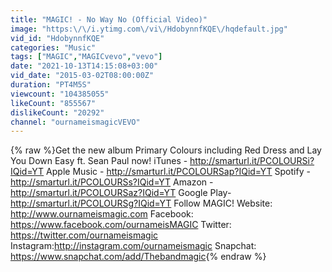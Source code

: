 ```yaml
---
title: "MAGIC! - No Way No (Official Video)"
image: "https:\/\/i.ytimg.com\/vi\/HdobynnfKQE\/hqdefault.jpg"
vid_id: "HdobynnfKQE"
categories: "Music"
tags: ["MAGIC","MAGICvevo","vevo"]
date: "2021-10-13T14:15:08+03:00"
vid_date: "2015-03-02T08:00:00Z"
duration: "PT4M5S"
viewcount: "104385055"
likeCount: "855567"
dislikeCount: "20292"
channel: "ournameismagicVEVO"
---
```

{% raw %}Get the new album Primary Colours including Red Dress and Lay You Down Easy ft. Sean Paul now!  iTunes - <a rel="nofollow" target="blank" href="http://smarturl.it/PCOLOURSi?IQid=YT">http://smarturl.it/PCOLOURSi?IQid=YT</a> Apple Music - <a rel="nofollow" target="blank" href="http://smarturl.it/PCOLOURSap?IQid=YT">http://smarturl.it/PCOLOURSap?IQid=YT</a> Spotify - <a rel="nofollow" target="blank" href="http://smarturl.it/PCOLOURSs?IQid=YT">http://smarturl.it/PCOLOURSs?IQid=YT</a> Amazon - <a rel="nofollow" target="blank" href="http://smarturl.it/PCOLOURSaz?IQid=YT">http://smarturl.it/PCOLOURSaz?IQid=YT</a> Google Play- <a rel="nofollow" target="blank" href="http://smarturl.it/PCOLOURSg?IQid=YT">http://smarturl.it/PCOLOURSg?IQid=YT</a>   Follow MAGIC! Website: <a rel="nofollow" target="blank" href="http://www.ournameismagic.com">http://www.ournameismagic.com</a>  Facebook: <a rel="nofollow" target="blank" href="https://www.facebook.com/ournameisMAGIC">https://www.facebook.com/ournameisMAGIC</a> Twitter: <a rel="nofollow" target="blank" href="https://twitter.com/ournameismagic">https://twitter.com/ournameismagic</a> Instagram:<a rel="nofollow" target="blank" href="http://instagram.com/ournameismagic">http://instagram.com/ournameismagic</a>  Snapchat: <a rel="nofollow" target="blank" href="https://www.snapchat.com/add/Thebandmagic">https://www.snapchat.com/add/Thebandmagic</a>{% endraw %}
